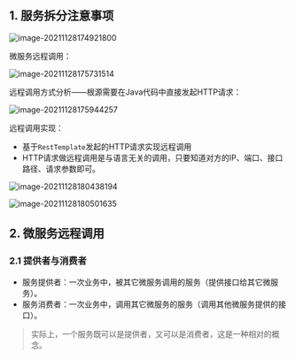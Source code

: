 ## 1. 服务拆分注意事项

![image-20211128174921800](../../resources/images/notebooks/JavaWeb/SpringCloud/image-20211128174921800.png)

微服务远程调用：

![image-20211128175731514](../../resources/images/notebooks/JavaWeb/SpringCloud/image-20211128175731514.png)

远程调用方式分析——根源需要在Java代码中直接发起HTTP请求：

![image-20211128175944257](../../resources/images/notebooks/JavaWeb/SpringCloud/image-20211128175944257.png)

远程调用实现：

- 基于`RestTemplate`发起的HTTP请求实现远程调用
- HTTP请求做远程调用是与语言无关的调用，只要知道对方的IP、端口、接口路径、请求参数即可。

![image-20211128180438194](../../resources/images/notebooks/JavaWeb/SpringCloud/image-20211128180438194.png)

![image-20211128180501635](../../resources/images/notebooks/JavaWeb/SpringCloud/image-20211128180501635.png)

## 2. 微服务远程调用

### 2.1 提供者与消费者

- 服务提供者：一次业务中，被其它微服务调用的服务（提供接口给其它微服务）。
- 服务消费者：一次业务中，调用其它微服务的服务（调用其他微服务提供的接口）。

> 实际上，一个服务既可以是提供者，又可以是消费者，这是一种相对的概念。

